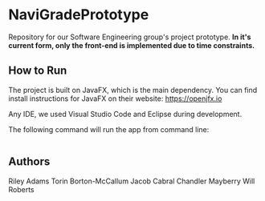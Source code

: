 # NaviGradePrototype
Repository for our Software Engineering group's project prototype. **In it's current form, only the front-end is implemented due to time constraints.**

## How to Run
The project is built on JavaFX, which is the main dependency. You can find install instructions for JavaFX on their website: https://openjfx.io

Any IDE, we used Visual Studio Code and Eclipse during development.

The following command will run the app from command line:
```

```

## Authors
Riley Adams
Torin Borton-McCallum
Jacob Cabral
Chandler Mayberry
Will Roberts


